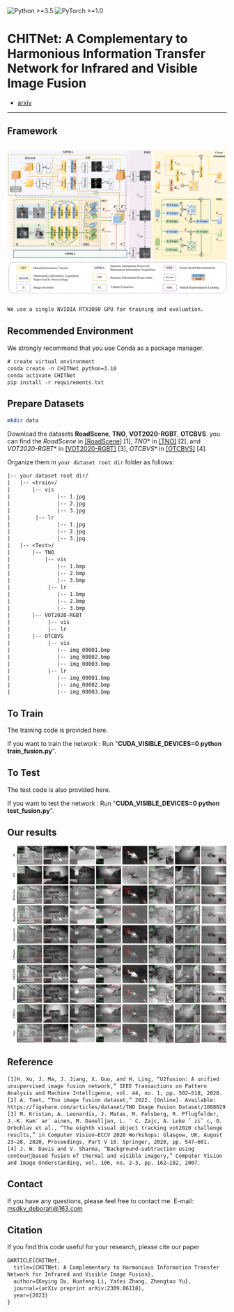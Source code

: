![Python >=3.5](https://img.shields.io/badge/Python->=3.5-yellow.svg)
![PyTorch >=1.0](https://img.shields.io/badge/PyTorch->=1.6-blue.svg)

#  CHITNet: A Complementary to Harmonious Information Transfer Network for Infrared and Visible Image Fusion
- [arxiv](https://arxiv.org/abs/2309.06118 )

---
## Framework
![framework](./assets/framework.png)
---
###  
```bash
We use a single NVIDIA RTX3090 GPU for training and evaluation.
```

## Recommended Environment
We strongly recommend that you use Conda as a package manager.

```shell
# create virtual environment
conda create -n CHITNet python=3.10
conda activate CHITNet
pip install -r requirements.txt
```

## Prepare Datasets
```bash
mkdir data
```

Download the datasets **RoadScene**, **TNO**, **VOT2020-RGBT**, **OTCBVS**.
you can find the *RoadScene* in [[RoadScene]](https://github.com/hanna-xu/RoadScene) [1], 
*TNO** in [[TNO]](https://figshare.com/articles/TNO_Image_Fusion_Dataset/1008029) [2],
and *VOT2020-RGBT** in [[VOT2020-RGBT]](http://data.votchallenge.net/vot2020/rgbtir/meta/description.json) [3],
*OTCBVS** in [[OTCBVS]](http://vcipl-okstate.org/pbvs/bench/) [4].

Organize them in `your dataset root dir` folder as follows:

```
|-- your dataset root dir/
|   |-- <train>/
|       |-- vis
|               |-- 1.jpg
|               |-- 2.jpg
|               |-- 3.jpg
|        |-- lr
|               |-- 1.jpg
|               |-- 2.jpg
|               |-- 3.jpg
|   |-- <Test>/
|       |-- TNO
|           |-- vis
|               |-- 1.bmp
|               |-- 2.bmp
|               |-- 3.bmp
|            |-- lr
|               |-- 1.bmp
|               |-- 2.bmp
|               |-- 3.bmp
|       |-- VOT2020-RGBT
|            |-- vis
|            |-- lr
|       |-- OTCBVS
|            |-- vis
|               |-- img_00001.bmp
|               |-- img_00002.bmp
|               |-- img_00003.bmp
|            |-- lr
|               |-- img_00001.bmp
|               |-- img_00002.bmp
|               |-- img_00003.bmp
```


## To Train
The training code is provided here.

If you want to train the network : Run "**CUDA_VISIBLE_DEVICES=0 python train_fusion.py**".

## To Test
The test code is also provided here.

If you want to test the network : Run "**CUDA_VISIBLE_DEVICES=0 python test_fusion.py**".

## Our results
![Abstract](assets/results.png)

## Reference
```
[1]H. Xu, J. Ma, J. Jiang, X. Guo, and H. Ling, “U2fusion: A unified unsupervised image fusion network,” IEEE Transactions on Pattern Analysis and Machine Intelligence, vol. 44, no. 1, pp. 502–518, 2020.
[2] A. Toet, “Tno image fusion dataset,” 2022. [Online]. Available: https://figshare.com/articles/dataset/TNO Image Fusion Dataset/1008029
[3] M. Kristan, A. Leonardis, J. Matas, M. Felsberg, R. Pflugfelder, J.-K. Kam¨ ar¨ ainen, M. Danelljan, L. ¨ C. Zajc, A. Luke ˇ ziˇ c, O. Drbohlav et al., “The eighth visual object tracking vot2020 challenge results,” in Computer Vision–ECCV 2020 Workshops: Glasgow, UK, August 23–28, 2020, Proceedings, Part V 16. Springer, 2020, pp. 547–601.
[4] J. W. Davis and V. Sharma, “Background-subtraction using contourbased fusion of thermal and visible imagery,” Computer Vision and Image Understanding, vol. 106, no. 2-3, pp. 162–182, 2007.
```

## Contact

If you have any questions, please feel free to contact me. E-mail: [msdky_deborah@163.com](mailto:msdky_deborah@163.com)

## Citation

If you find this code useful for your research, please cite our paper

```
@ARTICLE{CHITNet,
  title={CHITNet: A Complementary to Harmonious Information Transfer Network for Infrared and Visible Image Fusion},
  author={Keying Du, Huafeng Li, Yafei Zhang, Zhengtao Yu},
  journal={arXiv preprint arXiv:2309.06118},
  year={2023}
}
```
